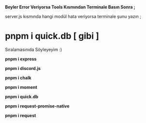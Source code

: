 **Beyler Error Veriyorsa Tools Kısmından Terminale Basın Sonra ;**


server.js kısmında hangi modül hata veriyorsa terminale şunu yazın ;



# pnpm i quick.db [ gibi ]

Sıralamasınıda Söyleyeyim :)

**pnpm i express** 

**pnpm i discord.js** 

**pnpm i chalk**

**pnpm i moment**

**pnpm i quick.db** 

**pnpm i request-promise-native**

**pnpm i request**
